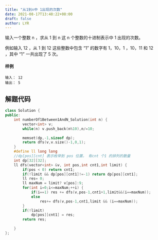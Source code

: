 ```yaml
---
title: "从1到n中 1出现的次数"
date: 2021-08-17T13:48:22+08:00
draft: false
author: LYR
---
```


输入一个整数 n ，求从 1  到 n  这 n  个整数的十进制表示中 1  出现的次数。

例如输入 12 ，从 1  到 12 这些整数中包含 “1”  的数字有 1，10，1 ，10，11 和 12 ，其中 “1”  一共出现了 5 次。

#### 样例

```
输入： 12
输出： 5
```

## 解题代码



```cpp
class Solution {
public:
    int numberOf1Between1AndN_Solution(int n) {
        vector<int> v;
        while(n) v.push_back(n%10),n/=10;
        
        memset(dp,-1,sizeof dp);
        return dfs(v,v.size()-1,0,1);
    }
    #define ll long long
    //dp[pos][cnt] 表示枚举到 pos 位置， 有cnt 个1 的排列的数量
    int dp[32][32];
    ll dfs(vector<int> &v, int pos,int cnt1,int limit) {
        if(pos < 0) return cnt1;
        if(!limit && dp[pos][cnt1]!=-1) return dp[pos][cnt1];
        ll res= 0;
        ll maxNum = limit? v[pos]:9;
        for(int i=0;i<=maxNum;++i) {
            if(i==1) res += dfs(v,pos-1,cnt1+1,limit&&(i==maxNum));
            else
                res+= dfs(v,pos-1,cnt1,limit && (i==maxNum));
        }
        if(!limit)
            dp[pos][cnt1] = res;
        return res;
        
    }
};
```

